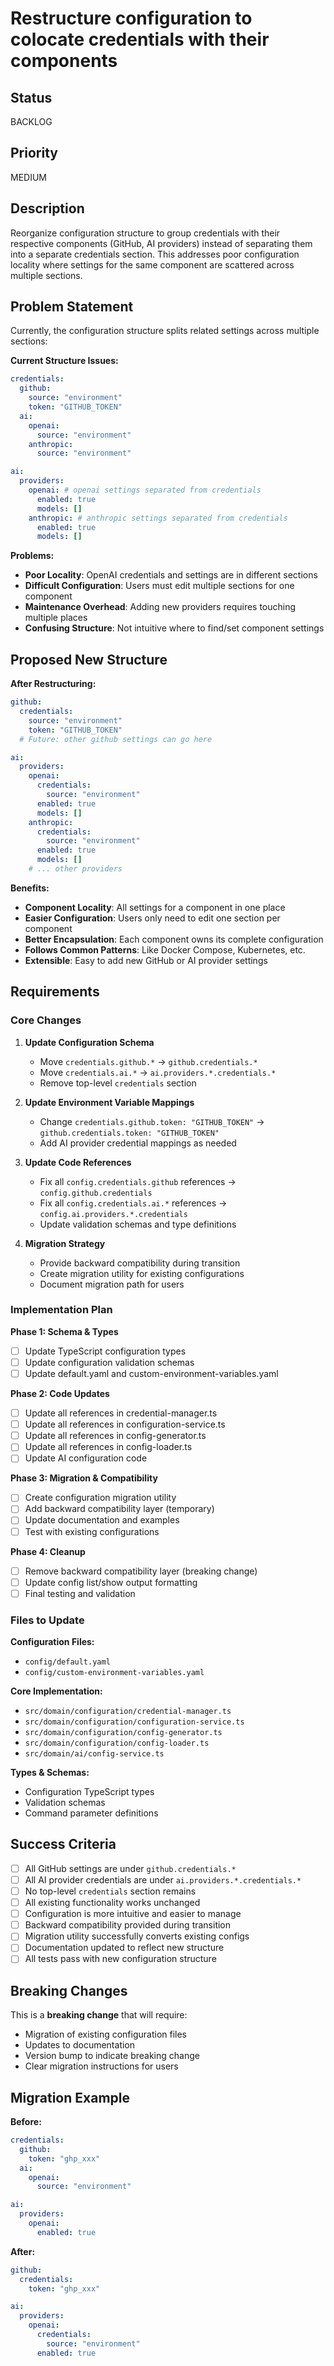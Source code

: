 # Restructure configuration to colocate credentials with their components

## Status

BACKLOG

## Priority

MEDIUM

## Description

Reorganize configuration structure to group credentials with their respective components (GitHub, AI providers) instead of separating them into a separate credentials section. This addresses poor configuration locality where settings for the same component are scattered across multiple sections.

## Problem Statement

Currently, the configuration structure splits related settings across multiple sections:

**Current Structure Issues:**

```yaml
credentials:
  github:
    source: "environment"
    token: "GITHUB_TOKEN"
  ai:
    openai:
      source: "environment"
    anthropic:
      source: "environment"

ai:
  providers:
    openai: # openai settings separated from credentials
      enabled: true
      models: []
    anthropic: # anthropic settings separated from credentials
      enabled: true
      models: []
```

**Problems:**

- **Poor Locality**: OpenAI credentials and settings are in different sections
- **Difficult Configuration**: Users must edit multiple sections for one component
- **Maintenance Overhead**: Adding new providers requires touching multiple places
- **Confusing Structure**: Not intuitive where to find/set component settings

## Proposed New Structure

**After Restructuring:**

```yaml
github:
  credentials:
    source: "environment"
    token: "GITHUB_TOKEN"
  # Future: other github settings can go here

ai:
  providers:
    openai:
      credentials:
        source: "environment"
      enabled: true
      models: []
    anthropic:
      credentials:
        source: "environment"
      enabled: true
      models: []
    # ... other providers
```

**Benefits:**

- **Component Locality**: All settings for a component in one place
- **Easier Configuration**: Users only need to edit one section per component
- **Better Encapsulation**: Each component owns its complete configuration
- **Follows Common Patterns**: Like Docker Compose, Kubernetes, etc.
- **Extensible**: Easy to add new GitHub or AI provider settings

## Requirements

### Core Changes

1. **Update Configuration Schema**

   - Move `credentials.github.*` → `github.credentials.*`
   - Move `credentials.ai.*` → `ai.providers.*.credentials.*`
   - Remove top-level `credentials` section

2. **Update Environment Variable Mappings**

   - Change `credentials.github.token: "GITHUB_TOKEN"` → `github.credentials.token: "GITHUB_TOKEN"`
   - Add AI provider credential mappings as needed

3. **Update Code References**

   - Fix all `config.credentials.github` references → `config.github.credentials`
   - Fix all `config.credentials.ai.*` references → `config.ai.providers.*.credentials`
   - Update validation schemas and type definitions

4. **Migration Strategy**
   - Provide backward compatibility during transition
   - Create migration utility for existing configurations
   - Document migration path for users

### Implementation Plan

**Phase 1: Schema & Types**

- [ ] Update TypeScript configuration types
- [ ] Update configuration validation schemas
- [ ] Update default.yaml and custom-environment-variables.yaml

**Phase 2: Code Updates**

- [ ] Update all references in credential-manager.ts
- [ ] Update all references in configuration-service.ts
- [ ] Update all references in config-generator.ts
- [ ] Update all references in config-loader.ts
- [ ] Update AI configuration code

**Phase 3: Migration & Compatibility**

- [ ] Create configuration migration utility
- [ ] Add backward compatibility layer (temporary)
- [ ] Update documentation and examples
- [ ] Test with existing configurations

**Phase 4: Cleanup**

- [ ] Remove backward compatibility layer (breaking change)
- [ ] Update config list/show output formatting
- [ ] Final testing and validation

### Files to Update

**Configuration Files:**

- `config/default.yaml`
- `config/custom-environment-variables.yaml`

**Core Implementation:**

- `src/domain/configuration/credential-manager.ts`
- `src/domain/configuration/configuration-service.ts`
- `src/domain/configuration/config-generator.ts`
- `src/domain/configuration/config-loader.ts`
- `src/domain/ai/config-service.ts`

**Types & Schemas:**

- Configuration TypeScript types
- Validation schemas
- Command parameter definitions

## Success Criteria

- [ ] All GitHub settings are under `github.credentials.*`
- [ ] All AI provider credentials are under `ai.providers.*.credentials.*`
- [ ] No top-level `credentials` section remains
- [ ] All existing functionality works unchanged
- [ ] Configuration is more intuitive and easier to manage
- [ ] Backward compatibility provided during transition
- [ ] Migration utility successfully converts existing configs
- [ ] Documentation updated to reflect new structure
- [ ] All tests pass with new configuration structure

## Breaking Changes

This is a **breaking change** that will require:

- Migration of existing configuration files
- Updates to documentation
- Version bump to indicate breaking change
- Clear migration instructions for users

## Migration Example

**Before:**

```yaml
credentials:
  github:
    token: "ghp_xxx"
  ai:
    openai:
      source: "environment"

ai:
  providers:
    openai:
      enabled: true
```

**After:**

```yaml
github:
  credentials:
    token: "ghp_xxx"

ai:
  providers:
    openai:
      credentials:
        source: "environment"
      enabled: true
```

